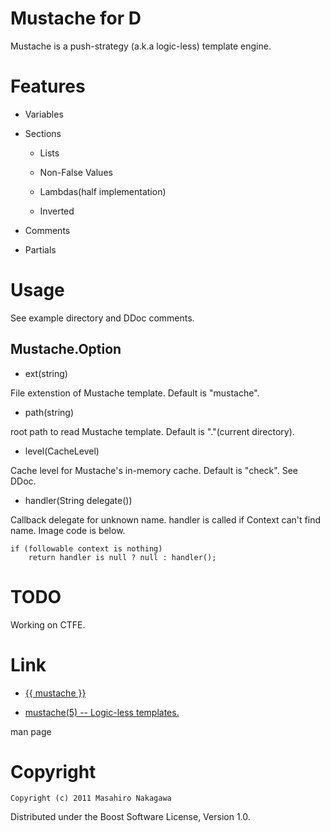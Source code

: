 # Mustache for D

Mustache is a push-strategy (a.k.a logic-less) template engine.

# Features

* Variables

* Sections

  * Lists

  * Non-False Values

  * Lambdas(half implementation)

  * Inverted

* Comments

* Partials

# Usage

See example directory and DDoc comments.

## Mustache.Option

* ext(string)

File extenstion of Mustache template. Default is "mustache".

* path(string)

root path to read Mustache template. Default is "."(current directory).

* level(CacheLevel)

Cache level for Mustache's in-memory cache. Default is "check". See DDoc.

* handler(String delegate())

Callback delegate for unknown name. handler is called if Context can't find name. Image code is below.

    if (followable context is nothing)
        return handler is null ? null : handler();

# TODO

Working on CTFE.

# Link

* [{{ mustache }}](http://mustache.github.com/)

* [mustache(5) -- Logic-less templates.](http://mustache.github.com/mustache.5.html)

man page

# Copyright

    Copyright (c) 2011 Masahiro Nakagawa

Distributed under the Boost Software License, Version 1.0.
